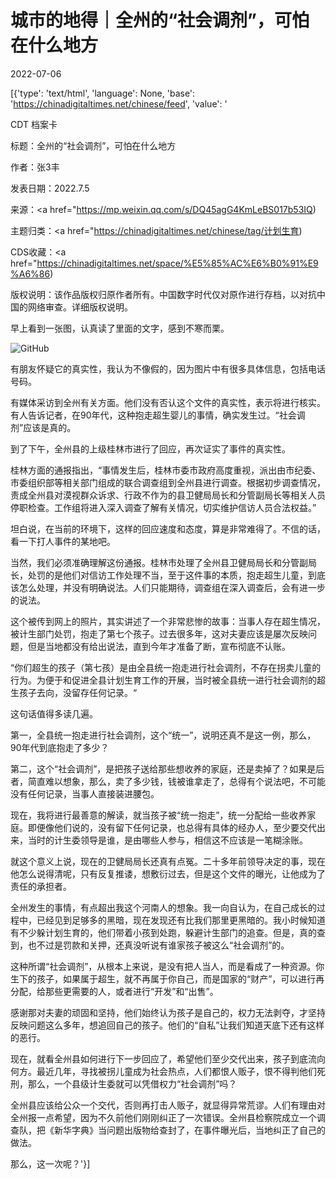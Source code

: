 # 城市的地得｜全州的“社会调剂”，可怕在什么地方

2022-07-06

[{'type': 'text/html', 'language': None, 'base': 'https://chinadigitaltimes.net/chinese/feed', 'value': '

CDT 档案卡

标题：全州的“社会调剂”，可怕在什么地方

作者：张3丰

发表日期：2022.7.5

来源：<a href="https://mp.weixin.qq.com/s/DQ45agG4KmLeBS017b53IQ)

主题归类：<a href="https://chinadigitaltimes.net/chinese/tag/计划生育)

CDS收藏：<a href="https://chinadigitaltimes.net/space/%E5%85%AC%E6%B0%91%E9%A6%86)

版权说明：该作品版权归原作者所有。中国数字时代仅对原作进行存档，以对抗中国的网络审查。详细版权说明。





早上看到一张图，认真读了里面的文字，感到不寒而栗。

![GitHub](https://chinadigitaltimes.net/chinese/files/2022/07/post-683911-62c4dcc025e7b.)

有朋友怀疑它的真实性，我认为不像假的，因为图片中有很多具体信息，包括电话号码。

有媒体采访到全州有关方面。他们没有否认这个文件的真实性，表示将进行核实。有人告诉记者，在90年代，这种抱走超生婴儿的事情，确实发生过。“社会调剂”应该是真的。

到了下午，全州县的上级桂林市进行了回应，再次证实了事件的真实性。

桂林方面的通报指出，“事情发生后，桂林市委市政府高度重视，派出由市纪委、市委组织部等相关部门组成的联合调查组到全州县进行调查。根据初步调查情况，责成全州县对漠视群众诉求、行政不作为的县卫健局局长和分管副局长等相关人员停职检查。工作组将进入深入调查了解有关情况，切实维护信访人员合法权益。”

坦白说，在当前的环境下，这样的回应速度和态度，算是非常难得了。不信的话，看一下打人事件的某地吧。

当然，我们必须准确理解这份通报。桂林市处理了全州县卫健局局长和分管副局长，处罚的是他们对信访工作处理不当，至于这件事的本质，抱走超生儿童，到底该怎么处理，并没有明确说法。人们只能期待，调查组在深入调查后，会有进一步的说法。

这个被传到网上的照片，其实讲述了一个非常悲惨的故事：当事人存在超生情况，被计生部门处罚，抱走了第七个孩子。过去很多年，这对夫妻应该是屡次反映问题，但是当地都没有给出说法，直到今年才准备了断，宣布彻底不认账。

“你们超生的孩子（第七孩）是由全县统一抱走进行社会调剂，不存在拐卖儿童的行为。为便于和促进全县计划生育工作的开展，当时被全县统一进行社会调剂的超生孩子去向，没留存任何记录。“

这句话值得多读几遍。

第一，全县统一抱走进行社会调剂，这个“统一”，说明还真不是这一例，那么，90年代到底抱走了多少？

第二，这个“社会调剂”，是把孩子送给那些想收养的家庭，还是卖掉了？如果是后者，简直难以想象，那么，卖了多少钱，钱被谁拿走了，总得有个说法吧，不可能没有任何记录，当事人直接装进腰包。

现在，我将进行最善意的解读，就当孩子被“统一抱走”，统一分配给一些收养家庭。即便像他们说的，没有留下任何记录，也总得有具体的经办人，至少要交代出来，当时的计生委领导是谁，是由哪些人参与，相信这不应该是一笔糊涂账。

就这个意义上说，现在的卫健局局长还真有点冤。二十多年前领导决定的事，现在他怎么说得清呢，只有反复推诿，想敷衍过去，但是这个文件的曝光，让他成为了责任的承担者。

全州发生的事情，有点超出我这个河南人的想象。我一向自认为，在自己成长的过程中，已经见到足够多的黑暗，现在发现还有比我们那里更黑暗的。我小时候知道有不少躲计划生育的，他们带着小孩到处跑，躲避计生部门的追查。但是，真的查到，也不过是罚款和关押，还真没听说有谁家孩子被这么“社会调剂”的。

这种所谓“社会调剂”，从根本上来说，是没有把人当人，而是看成了一种资源。你生下的孩子，如果属于超生，就不再属于你自己，而是国家的“财产”，可以进行再分配，给那些更需要的人，或者进行“开发”和“出售”。

感谢那对夫妻的顽固和坚持，他们始终认为孩子是自己的，权力无法剥夺，才坚持反映问题这么多年，想追回自己的孩子。他们的“自私”让我们知道天底下还有这样的恶行。

现在，就看全州县如何进行下一步回应了，希望他们至少交代出来，孩子到底流向何方。最近几年，寻找被拐儿童成为社会热点，人们都恨人贩子，恨不得判他们死刑，那么，一个县级计生委就可以凭借权力“社会调剂”吗？

全州县应该给公众一个交代，否则再打击人贩子，就显得异常荒谬。人们有理由对全州报一点希望，因为不久前他们刚刚纠正了一次错误。全州县检察院成立一个调查队，把《新华字典》当问题出版物给查封了，在事件曝光后，当地纠正了自己的做法。

那么，这一次呢？'}]